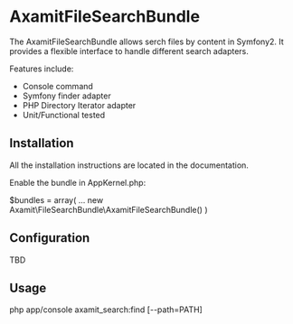
AxamitFileSearchBundle
=============

The AxamitFileSearchBundle allows serch files by content in Symfony2.
It provides a flexible interface to handle different search adapters.

Features include:

- Console command
- Symfony finder adapter
- PHP Directory Iterator adapter
- Unit/Functional tested


Installation
------------

All the installation instructions are located in the documentation.

Enable the bundle in AppKernel.php:

$bundles = array(
  ...
 new Axamit\FileSearchBundle\AxamitFileSearchBundle()
)


Configuration
------------
TBD


Usage
------------

php app/console axamit_search:find [--path=PATH] <query> 